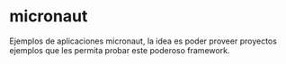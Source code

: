 # micronaut
Ejemplos de aplicaciones micronaut, la idea es poder proveer proyectos ejemplos que les permita probar este poderoso framework.
